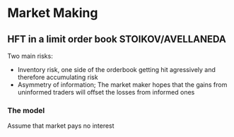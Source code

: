 # Market Making

## HFT in a limit order book STOIKOV/AVELLANEDA
Two main risks:
 * Inventory risk, one side of the orderbook getting hit agressively and therefore accumulating risk
 * Asymmetry of information; The market maker hopes that the gains from uninformed traders will offset the losses from informed ones
### The model
Assume that market pays no interest 